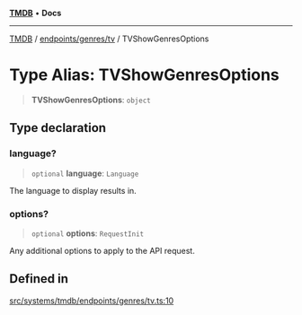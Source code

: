 [**TMDB**](../../../../README.md) • **Docs**

***

[TMDB](../../../../README.md) / [endpoints/genres/tv](../README.md) / TVShowGenresOptions

# Type Alias: TVShowGenresOptions

> **TVShowGenresOptions**: `object`

## Type declaration

### language?

> `optional` **language**: `Language`

The language to display results in.

### options?

> `optional` **options**: `RequestInit`

Any additional options to apply to the API request.

## Defined in

[src/systems/tmdb/endpoints/genres/tv.ts:10](https://github.com/Norviah/media-hub/blob/b0accce5c447ccf1a18696f3cb0baef1f5bd16be/src/systems/tmdb/endpoints/genres/tv.ts#L10)
